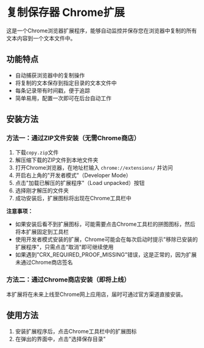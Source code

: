 # 复制保存器 Chrome扩展

这是一个Chrome浏览器扩展程序，能够自动监控并保存您在浏览器中复制的所有文本内容到一个文本文件中。

## 功能特点

- 自动捕获浏览器中的复制操作
- 将复制的文本保存到指定目录的文本文件中
- 每条记录带有时间戳，便于追踪
- 简单易用，配置一次即可在后台自动工作

## 安装方法

### 方法一：通过ZIP文件安装（无需Chrome商店）

1. 下载`copy.zip`文件
2. 解压缩下载的ZIP文件到本地文件夹
3. 打开Chrome浏览器，在地址栏输入 `chrome://extensions/` 并访问
4. 开启右上角的"开发者模式"（Developer Mode）
5. 点击"加载已解压的扩展程序"（Load unpacked）按钮
6. 选择刚才解压的文件夹
7. 成功安装后，扩展图标将出现在Chrome工具栏中

**注意事项：**
- 如果安装后看不到扩展图标，可能需要点击Chrome工具栏的拼图图标，然后将本扩展固定到工具栏
- 使用开发者模式安装的扩展，Chrome可能会在每次启动时提示"移除已安装的扩展程序"，只需点击"取消"即可继续使用
- 如果遇到"CRX_REQUIRED_PROOF_MISSING"错误，这是正常的，因为扩展未通过Chrome商店签名

### 方法二：通过Chrome商店安装（即将上线）

本扩展将在未来上线至Chrome网上应用店，届时可通过官方渠道直接安装。

## 使用方法

1. 安装扩展程序后，点击Chrome工具栏中的扩展图标
2. 在弹出的界面中，点击"选择保存目录"